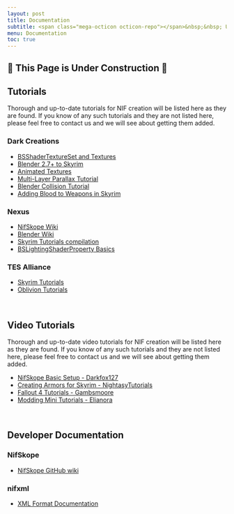 ```yaml
---
layout: post
title: Documentation
subtitle: <span class="mega-octicon octicon-repo"></span>&nbsp;&nbsp; User and Developer Documentation Directory
menu: Documentation
toc: true
---
```


<h2 data-toc-skip>🚧 This Page is Under Construction 🚧</h2>

## Tutorials

Thorough and up-to-date tutorials for NIF creation will be listed here as they are found.  If you know of any such tutorials and they are not listed here, please feel free to contact us and we will see about getting them added.

### Dark Creations

- [BSShaderTextureSet and Textures](http://beyondskyrim.org/skyrim-nif-files-bsshadertextureset-and-textures/)
- [Blender 2.7+ to Skyrim](http://beyondskyrim.org/exporting-blender-2-7-skyrim/)
- [Animated Textures](https://www.darkcreations.org/forums/topic/11450-animated-textures-in-nif-files-tutorial/)
- [Multi-Layer Parallax Tutorial](https://www.darkcreations.org/forums/topic/9795-basic-multilayer-parallax-tutorial/)
- [Blender Collision Tutorial](https://www.darkcreations.org/forums/topic/1187-blender-in-depth-collisioning-tutorial/)
- [Adding Blood to Weapons in Skyrim](https://www.darkcreations.org/forums/topic/7879-adding-blood-effects-to-melee-weapons-in-skyrim-using-3dsmax-2012-and-nifskope/)

### Nexus

- [NifSkope Wiki](http://wiki.nexusmods.com/index.php/Category:NifSkope)
- [Blender Wiki](http://wiki.nexusmods.com/index.php/Category:Blender)
- [Skyrim Tutorials compilation](https://forums.nexusmods.com/index.php?/topic/522532-skyrim-tutorials/)
- [BSLightingShaderProperty Basics](https://forums.nexusmods.com/index.php?/topic/1188259-bslightingshaderproperty-basics/)

### TES Alliance

- [Skyrim Tutorials](http://tesalliance.org/forums/index.php?/tutorials/category/40-3d-craftworks/)
- [Oblivion Tutorials](http://tesalliance.org/forums/index.php?/tutorials/category/15-modeling/)

<br />

## Video Tutorials

Thorough and up-to-date video tutorials for NIF creation will be listed here as they are found. If you know of any such tutorials and they are not listed here, please feel free to contact us and we will see about getting them added.

- [NifSkope Basic Setup - Darkfox127](https://www.youtube.com/watch?v=TdtI2q-MSMk)
- [Creating Armors for Skyrim - NightasyTutorials](https://www.youtube.com/playlist?list=PL38C28CE97107F8F3)
- [Fallout 4 Tutorials - Gambsmoore](https://www.youtube.com/playlist?list=PLxgCxpBZ3XGgVgiqiOEwdomtsKOVvUauI)
- [Modding Mini Tutorials - Elianora](https://www.youtube.com/playlist?list=PLVhjhzAgX_fiDtxUV0xE2XBn9bCb2qy0f)

<br />

## Developer Documentation

### NifSkope

- [NifSkope GitHub wiki](https://github.com/niftools/nifskope/wiki)


### nifxml

- [XML Format Documentation](https://github.com/niftools/nifxml/wiki)

